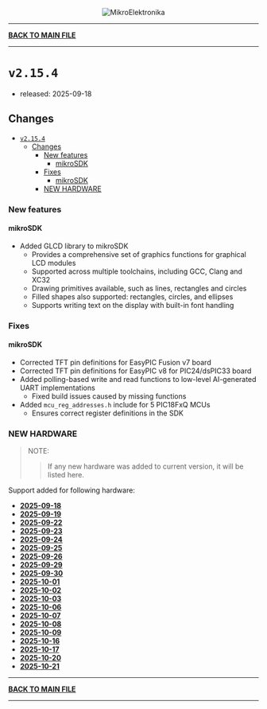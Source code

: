 <p align="center">
  <img src="http://www.mikroe.com/img/designs/beta/logo_small.png?raw=true" alt="MikroElektronika"/>
</p>

---

**[BACK TO MAIN FILE](../../changelog.md)**

---

# `v2.15.4`

+ released: 2025-09-18

## Changes

- [`v2.15.4`](#v2154)
  - [Changes](#changes)
    - [New features](#new-features)
      - [mikroSDK](#mikrosdk)
    - [Fixes](#fixes)
      - [mikroSDK](#mikrosdk-1)
    - [NEW HARDWARE](#new-hardware)

### New features

#### mikroSDK

- Added GLCD library to mikroSDK
  - Provides a comprehensive set of graphics functions for graphical LCD modules
  - Supported across multiple toolchains, including GCC, Clang and XC32
  - Drawing primitives available, such as lines, rectangles and circles
  - Filled shapes also supported: rectangles, circles, and ellipses
  - Supports writing text on the display with built-in font handling

### Fixes

#### mikroSDK

- Corrected TFT pin definitions for EasyPIC Fusion v7 board
- Corrected TFT pin definitions for EasyPIC v8 for PIC24/dsPIC33 board
- Added polling-based write and read functions to low-level AI-generated UART implementations
  - Fixed build issues caused by missing functions
- Added `mcu_reg_addresses.h` include for 5 PIC18FxQ MCUs
  - Ensures correct register definitions in the SDK

### NEW HARDWARE

> NOTE:
>> If any new hardware was added to current version, it will be listed here.

Support added for following hardware:

+ **[2025-09-18](./new_hw/2025-09-18.md)**
+ **[2025-09-19](./new_hw/2025-09-19.md)**
+ **[2025-09-22](./new_hw/2025-09-22.md)**
+ **[2025-09-23](./new_hw/2025-09-23.md)**
+ **[2025-09-24](./new_hw/2025-09-24.md)**
+ **[2025-09-25](./new_hw/2025-09-25.md)**
+ **[2025-09-26](./new_hw/2025-09-26.md)**
+ **[2025-09-29](./new_hw/2025-09-29.md)**
+ **[2025-09-30](./new_hw/2025-09-30.md)**
+ **[2025-10-01](./new_hw/2025-10-01.md)**
+ **[2025-10-02](./new_hw/2025-10-02.md)**
+ **[2025-10-03](./new_hw/2025-10-03.md)**
+ **[2025-10-06](./new_hw/2025-10-06.md)**
+ **[2025-10-07](./new_hw/2025-10-07.md)**
+ **[2025-10-08](./new_hw/2025-10-08.md)**
+ **[2025-10-09](./new_hw/2025-10-09.md)**
+ **[2025-10-16](./new_hw/2025-10-16.md)**
+ **[2025-10-17](./new_hw/2025-10-17.md)**
+ **[2025-10-20](./new_hw/2025-10-20.md)**
+ **[2025-10-21](./new_hw/2025-10-21.md)**

---

**[BACK TO MAIN FILE](../../changelog.md)**

---
